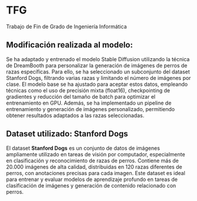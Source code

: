 # TFG
Trabajo de Fin de Grado de Ingeniería Informática

## Modificación realizada al modelo: 

Se ha adaptado y entrenado el modelo Stable Diffusion utilizando la técnica de DreamBooth para personalizar la generación de imágenes de perros de razas específicas. Para ello, se ha seleccionado un subconjunto del dataset Stanford Dogs, filtrando varias razas y limitando el número de imágenes por clase. El modelo base se ha ajustado para aceptar estos datos, empleando técnicas como el uso de precisión mixta (float16), checkpointing de gradientes y reducción del tamaño de batch para optimizar el entrenamiento en GPU. Además, se ha implementado un pipeline de entrenamiento y generación de imágenes personalizado, permitiendo obtener resultados adaptados a las razas seleccionadas.

## Dataset utilizado: Stanford Dogs

El dataset **Stanford Dogs** es un conjunto de datos de imágenes ampliamente utilizado en tareas de visión por computador, especialmente en clasificación y reconocimiento de razas de perros. Contiene más de 20.000 imágenes de alta calidad, distribuidas en 120 razas diferentes de perros, con anotaciones precisas para cada imagen. Este dataset es ideal para entrenar y evaluar modelos de aprendizaje profundo en tareas de clasificación de imágenes y generación de contenido relacionado con perros.
